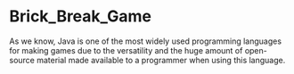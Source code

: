 # Brick_Break_Game
As we know, Java is one of the most widely used programming languages for making games due to the versatility and the huge amount of open-source material made available to a programmer when using this language.
